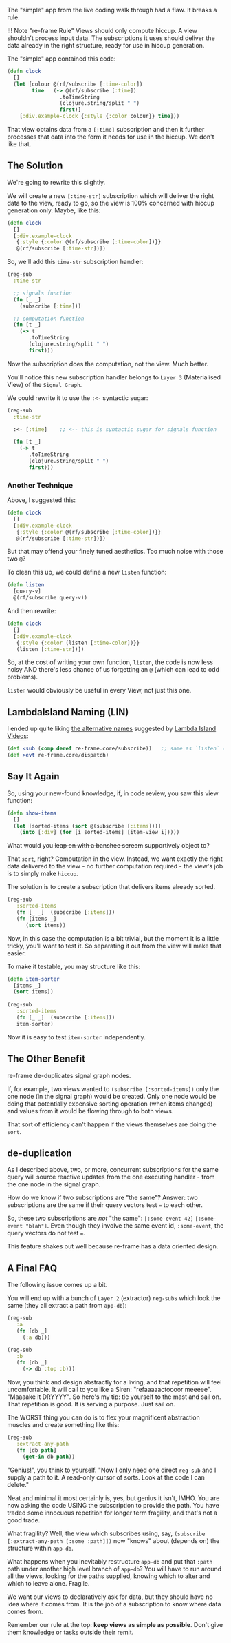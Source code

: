 
The "simple" app from the live coding walk through had a flaw. It breaks a rule.

!!! Note "re-frame Rule"
    Views should only compute hiccup. A view shouldn't process input data. The subscriptions it uses should 
    deliver the data already in the right structure, ready for use in hiccup generation.
 
The "simple" app contained this code:
```clj
(defn clock
  []
  (let [colour @(rf/subscribe [:time-color])
        time   (-> @(rf/subscribe [:time])
                 .toTimeString
                 (clojure.string/split " ")
                 first)]
    [:div.example-clock {:style {:color colour}} time]))
```

That view obtains data from a `[:time]` subscription and then it 
further processes that data into the form it needs for use in the hiccup.
We don't like that. 

## The Solution

We're going to rewrite this slightly. 

We will create a new `[:time-str]` subscription which will deliver the right data to the view, ready to go, so 
the view is 100% concerned with hiccup generation only. Maybe, like this:
```clj
(defn clock
  []
  [:div.example-clock
   {:style {:color @(rf/subscribe [:time-color])}}
   @(rf/subscribe [:time-str])])
```

So, we'll add this `time-str` subscription handler:
```clj
(reg-sub 
  :time-str 

  ;; signals function 
  (fn [_ _]  
    (subscribe [:time]))

  ;; computation function
  (fn [t _] 
    (-> t
       .toTimeString
       (clojure.string/split " ")
       first)))
```

Now the subscription does the computation, not the view. Much better. 

You'll notice this new subscription handler belongs to `Layer 3` (Materialised View) of the `Signal Graph`. 


We could rewrite it to use the `:<-` syntactic sugar:
```clj
(reg-sub 
  :time-str 

  :<- [:time]    ;; <-- this is syntactic sugar for signals function

  (fn [t _] 
    (-> t
       .toTimeString
       (clojure.string/split " ")
       first)))
```

### Another Technique

Above, I suggested this:
```clj
(defn clock
  []
  [:div.example-clock
   {:style {:color @(rf/subscribe [:time-color])}}
   @(rf/subscribe [:time-str])])
```

But that may offend your finely tuned aesthetics. Too much noise with those two `@`? 

To clean this up, we could define a new `listen` function: 
```clj
(defn listen 
  [query-v]
  @(rf/subscribe query-v))
```

And then rewrite: 
```clj
(defn clock
  []
  [:div.example-clock
   {:style {:color (listen [:time-color])}}
   (listen [:time-str])])
```
So, at the cost of writing your own function, `listen`, the code is now less noisy 
AND there's less chance of us forgetting an `@` (which can lead to odd problems).

`listen` would obviously be useful in every View, not just this one. 

## LambdaIsland Naming  (LIN)

I ended up quite liking [the alternative names](https://lambdaisland.com/blog/11-02-2017-re-frame-form-1-subscriptions) 
suggested by [Lambda Island Videos](https://lambdaisland.com/):

```clj
(def <sub (comp deref re-frame.core/subscribe))   ;; same as `listen` (above)
(def >evt re-frame.core/dispatch)
```

## Say It Again

So, using your new-found knowledge, if, in code review, you saw this view function:
```clj
(defn show-items
  []
  (let [sorted-items (sort @(subscribe [:items]))]  
    (into [:div] (for [i sorted-items] [item-view i]))))
```
What would you <s>leap on with a banshee scream</s> supportively object to?

That `sort`, right?  Computation in the view. Instead, we want exactly the right data 
delivered to the view - no further computation required - the view's job is to simply make `hiccup`. 

The solution is to create a subscription that delivers items already sorted. 
```clj
(reg-sub 
   :sorted-items 
   (fn [_ _]  (subscribe [:items]))
   (fn [items _]
      (sort items))
```

Now, in this case the computation is a bit trivial, but the moment it is
a little tricky, you'll want to test it.  So separating it out from the 
view will make that easier. 

To make it testable, you may structure like this:
```clj
(defn item-sorter
  [items _]
  (sort items))
  
(reg-sub 
   :sorted-items 
   (fn [_ _]  (subscribe [:items]))
   item-sorter)
```

Now it is easy to test `item-sorter` independently.  

## The Other Benefit

re-frame de-duplicates signal graph nodes.

If, for example, two views wanted to `(subscribe [:sorted-items])` only the one node 
(in the signal graph) would be created.  Only one node would be doing that 
potentially expensive sorting operation (when items changed) and values from 
it would be flowing through to both views.

That sort of efficiency can't happen if the views themselves are doing the `sort`.
 
## de-duplication

As I described above, two, or more, concurrent subscriptions for the same query will source 
reactive updates from the one executing handler - from the one node in the signal graph.

How do we know if two subscriptions are "the same"?  Answer: two subscriptions
are the same if their query vectors test `=` to each other.

So, these two subscriptions are *not* "the same":  `[:some-event 42]`  `[:some-event "blah"]`. Even
though they involve the same event id, `:some-event`, the query vectors do not test `=`.

This feature shakes out well because re-frame has a data oriented design. 

## A Final FAQ

The following issue comes up a bit.

You will end up with a bunch of `Layer 2` (extractor) `reg-sub`s which
look the same (they all extract a path from `app-db`):
```clj
(reg-sub 
   :a 
   (fn [db _] 
     (:a db)))
```

```clj
(reg-sub 
   :b 
   (fn [db _] 
     (-> db :top :b)))
```
 
Now, you think and design abstractly for a living, and that repetition will feel uncomfortable. It will
call to you like a Siren: "refaaaaactoooor meeeee". "Maaaake it DRYYYY".
So here's my tip:  tie yourself to the mast and sail on. That repetition is good. It is serving a purpose.
Just sail on.

The WORST thing you can do is to flex your magnificent abstraction muscles 
and create something like this:
```clj
(reg-sub 
   :extract-any-path
   (fn [db path]
     (get-in db path))
```

"Genius!", you think to yourself.  "Now I only need one direct `reg-sub` and I supply a path to it. 
A read-only cursor of sorts.  Look at the code I can delete."
 
Neat and minimal it most certainly is, yes, but genius it isn't, IMHO. You are now asking the 
code USING the subscription to provide the path.  You have traded some innocuous 
repetition for longer term fragility, and that's not a good trade.

What fragility? Well, the view which subscribes using, say, `(subscribe [:extract-any-path [:some :path]])` 
now "knows" about (depends on) the structure within `app-db`.

What happens when you inevitably restructure `app-db` and put that `:path` path under
another high level branch of `app-db`?  You will have to run around all the views,
looking for the paths supplied, knowing which to alter and which to leave alone. 
Fragile. 

We want our views to declaratively ask for data, but they should have 
no idea where it comes from. It is the job of a subscription to know where data comes from. 

Remember our rule at the top:  **keep views as simple as possible**. 
Don't give them knowledge or tasks outside their remit.



